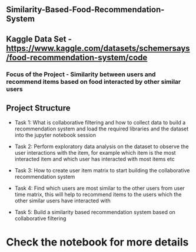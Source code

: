 ## Similarity-Based-Food-Recommendation-System 
## Kaggle Data Set - https://www.kaggle.com/datasets/schemersays/food-recommendation-system/code

### Focus of the Project - Similarity between users and recommend items based on food interacted by other similar users

## Project Structure

- Task 1: What is collaborative filtering and how to collect data to build a recommendation system and load the required libraries and the dataset into the jupyter notebook session  

- Task 2: Perform exploratory data analysis on the dataset to observe the user interactions with the item, for example which item is the most interacted item and which user has interacted with most items etc  

- Task 3: How to create user item matrix to start building the collaborative recommendation system  

- Task 4: Find which users are most similar to the other users from user time matrix, this will help to recommend items to the users which the other similar users have interacted with  

- Task 5: Build a similarity based recommendation system based on collaborative filtering  

# Check the notebook for more details


